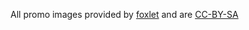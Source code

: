 All promo images provided by [foxlet](https://github.com/foxlet) and are [CC-BY-SA](https://creativecommons.org/licenses/by-sa/2.0/legalcode)
